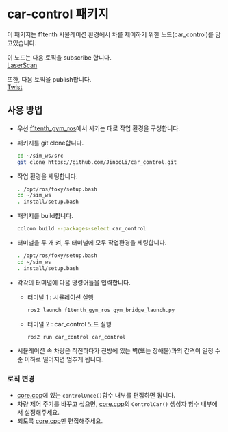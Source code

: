 # car-control 패키지

이 패키지는 f1tenth 시뮬레이션 환경에서 차를 제어하기 위한 노드(car_control)를 담고있습니다.

이 노드는 다음 토픽을 subscribe 합니다.  
[LaserScan](https://docs.ros.org/en/melodic/api/sensor_msgs/html/msg/LaserScan.html)  

또한, 다음 토픽을 publish합니다.  
[Twist](https://docs.ros.org/en/noetic/api/geometry_msgs/html/msg/Twist.html)  

## 사용 방법
- 우선 [f1tenth_gym_ros](https://github.com/f1tenth/f1tenth_gym_ros)에서 시키는 대로 작업 환경을 구성합니다.

- 패키지를 git clone합니다.
    ```bash
    cd ~/sim_ws/src
    git clone https://github.com/JinooLi/car_control.git
    ```

- 작업 환경을 세팅합니다.
    ```bash
    . /opt/ros/foxy/setup.bash
    cd ~/sim_ws
    . install/setup.bash
    ```

- 패키지를 build합니다.
    ```bash
    colcon build --packages-select car_control
    ```

- 터미널을 두 개 켜, 두 터미널에 모두 작업환경을 세팅합니다.
    ```bash
    . /opt/ros/foxy/setup.bash
    cd ~/sim_ws
    . install/setup.bash
    ```

- 각각의 터미널에 다음 명령어들을 입력합니다.
    - 터미널 1 : 시뮬레이션 실행
        ```bash
        ros2 launch f1tenth_gym_ros gym_bridge_launch.py
        ```
    - 터미널 2 : car_control 노드 실행
        ```bash
        ros2 run car_control car_control
        ```

- 시뮬레이션 속 차량은 직진하다가 전방에 있는 벽(또는 장애물)과의 간격이 일정 수준 이하로 떨어지면 멈추게 됩니다.

### 로직 변경
- [core.cpp](/src/core.cpp)에 있는 `controlOnce()`함수 내부를 편집하면 됩니다. 
- 차량 제어 주기를 바꾸고 싶으면, [core.cpp](/src/core.cpp)의 `ControlCar()` 생성자 함수 내부에서 설정해주세요.
- 되도록 [core.cpp](/src/core.cpp)만 편집해주세요.

